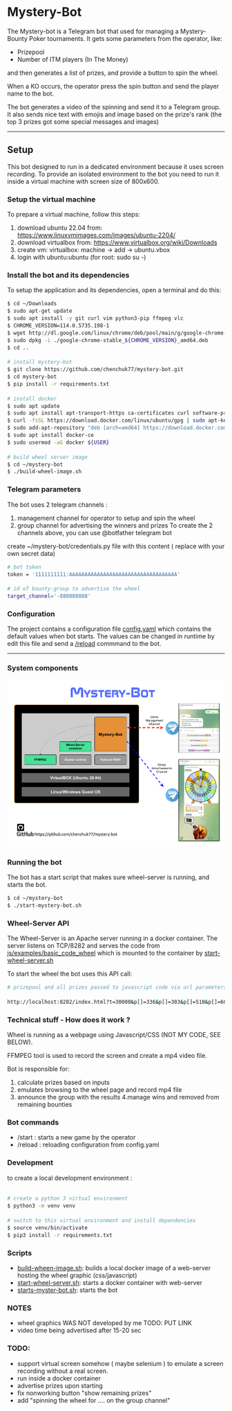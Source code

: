 
# Mystery-Bot

The Mystery-bot is a Telegram bot that used for managing a Mystery-Bounty 
Poker tournaments. It gets some parameters from the operator, like:
* Prizepool
* Number of ITM players (In The Money)

and then  generates a list of prizes, and provide a button to spin the wheel.

When a KO occurs, the operator press the spin button and send the player name to the bot.

The bot generates a video of the spinning and send it to a Telegram group.
It also sends nice text with emojis and image based on the prize's rank
(the top 3 prizes got some special messages and images)  

--------------------
## Setup
This bot designed to run in a dedicated environment because it uses screen recording.
To provide an isolated environment to the bot you need to run it 
inside a virtual machine with screen size of 800x600.


### Setup the virtual machine
To prepare a virtual machine, follow this steps:
1. download ubuntu 22.04 from: https://www.linuxvmimages.com/images/ubuntu-2204/
2. download virtualbox from: https://www.virtualbox.org/wiki/Downloads
3. create vm: virtualbox: machine -> add -> ubuntu.vbox 
4. login with ubuntu:ubuntu (for root: sudo su -)

### Install the bot and its dependencies
To setup the application and its dependencies, open a terminal and do this:

```bash
$ cd ~/Downloads
$ sudo apt-get update 
$ sudo apt install -y git curl vim python3-pip ffmpeg vlc
$ CHROME_VERSION=114.0.5735.198-1
$ wget http://dl.google.com/linux/chrome/deb/pool/main/g/google-chrome-stable/google-chrome-stable_${CHROME_VERSION}_amd64.deb
$ sudo dpkg -i ./google-chrome-stable_${CHROME_VERSION}_amd64.deb
$ cd ..

# install mystery-bot
$ git clone https://github.com/chenchuk77/mystery-bot.git
$ cd mystery-bot
$ pip install -r requirements.txt

# install docker
$ sudo apt update
$ sudo apt install apt-transport-https ca-certificates curl software-properties-common
$ curl -fsSL https://download.docker.com/linux/ubuntu/gpg | sudo apt-key add -
$ sudo add-apt-repository "deb [arch=amd64] https://download.docker.com/linux/ubuntu focal stable"
$ sudo apt install docker-ce
$ sudo usermod -aG docker ${USER}

# build wheel server image
$ cd ~/mystery-bot
$ ./build-wheel-image.sh
```
### Telegram parameters
The bot uses 2 telegram channels :
1. management channel for operator to setup and spin the wheel
2. group channel for advertising the winners and prizes
To create the 2 channels above, you can use @botfather telegram bot 

create ~/mystery-bot/credentials.py file with this content ( replace with your own secret data)
```bash
# bot token
token = '1111111111:AAAAAAAAAAAAAAAAAAAAAAAAAAAAAAAAAAA'

# id of bounty-group to advertise the wheel
target_channel='-888888888'

```

### Configuration
The project contains a configuration file [config.yaml](config.yml) which contains the default values when bot starts.
The values can be changed in runtime by edit this file and send a [/reload](http://www.w.w) commmand to the bot.

--------------


### System components
![](mystery-bot.png)


### Running the bot
The bot has a start script that makes sure wheel-server is running, 
and starts the bot.

```bash
$ cd ~/mystery-bot
$ ./start-mystery-bot.sh
```

### Wheel-Server API
The Wheel-Server is an Apache server running in a docker container. The server listens
on TCP/8282 and serves the code from [js/examples/basic_code_wheel](js/examples/basic_code_wheel) 
which is mounted to the container by [start-wheel-server.sh](start-wheel-server.sh)

To start the wheel the bot uses this API call:

```bash 
# prizepool and all prizes passed to javascript code via url parameters:

http://localhost:8282/index.html?t=30000&p[]=336&p[]=303&p[]=510&p[]=6042&p[]=318&p[]=285&p[]=285&p[]=4500&p[]=354&p[]=303&p[]=270&p[]=3300&p[]=270&p[]=270&p[]=510&p[]=2700&p[]=303&p[]=600&p[]=270&p[]=1950&p[]=900&p[]=510&p[]=303&p[]=1500&p[]=318&p[]=285&p[]=285&p[]=1200&p[]=510&p[]=510'
```

### Technical stuff - How does it work ?
Wheel is running as a webpage using Javascript/CSS (NOT MY CODE, SEE BELOW).

FFMPEG tool is used to record the screen and create a mp4 video file.

Bot is responsible for:
1. calculate prizes based on inputs
2. emulates browsing to the wheel page and record mp4 file
3. announce the group with the results
4.manage wins and removed from remaining bounties


### Bot commands
* /start : starts a new game by the operator
* /reload : reloading configuration from config.yaml


### Development
to create a local development environment :
```bash

# create a python 3 virtual environment
$ python3 -m venv venv

# switch to this virtual environment and install dependencies
$ source venv/bin/activate
$ pip3 install -r requirements.txt

```
### Scripts
* [build-wheen-image.sh](build-wheel-image.sh): builds a local docker image of a web-server hosting the wheel graphic (css/javascript) 
* [start-wheel-server.sh](start-wheel-server.sh): starts a docker container with web-server
* [starts-myster-bot.sh](start-mystery-bot.sh): starts the bot


### NOTES
* wheel graphics WAS NOT developed by me TODO: PUT LINK
* video time being advertised after 15-20 sec

### TODO:
* support virtual screen somehow ( maybe selenium ) to emulate a screen recording without a real screen.
* run inside a docker container
* advertise prizes upon starting
* fix nonworking button "show remaining prizes"
* add "spinning the wheel for .... on the group channel"